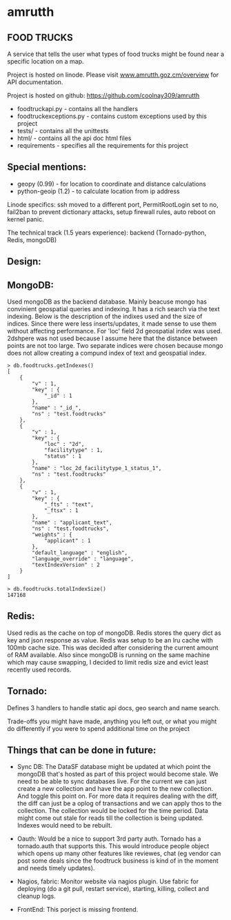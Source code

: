 amrutth
=======

FOOD TRUCKS
------------
A service that tells the user what types of food trucks might be found near a specific location on a map.

Project is hosted on linode. Please visit www.amrutth.goz.cm/overview for API documentation.

Project is hosted on github: https://github.com/coolnay309/amrutth

- foodtruckapi.py - contains all the handlers
- foodtruckexceptions.py - contains custom exceptions used by this project
- tests/ - contains all the unittests
- html/ - contains all the api doc html files
- requirements - specifies all the requirements for this project

Special mentions:
------------------

- geopy (0.99) - for location to coordinate and distance calculations
- python-geoip (1.2) - to calculate location from ip address

Linode specifics: ssh moved to a different port, PermitRootLogin set to no, fail2ban to prevent dictionary attacks, setup firewall rules, auto reboot on kernel panic.

The technical track (1.5 years experience): backend (Tornado-python, Redis, mongoDB)

Design:
-------

MongoDB:
--------
Used mongoDB as the backend database. Mainly beacuse mongo has convinient geospatial queries and indexing. It has  a rich search via the text indexing. Below is the description of the indixes used and the size of indices. Since there were less inserts/updates, it made sense to use them without affecting performance. For 'loc' field 2d geospatial index was used. 2dshpere was not used because I assume here that the distance between points are not too large. Two separate indices were chosen because mongo does not allow creating a compund index of text and geospatial index.


    > db.foodtrucks.getIndexes()
    [
    	{
    		"v" : 1,
    		"key" : {
    			"_id" : 1
    		},
    		"name" : "_id_",
    		"ns" : "test.foodtrucks"
    	},
    	{
    		"v" : 1,
    		"key" : {
    			"loc" : "2d",
    			"facilitytype" : 1,
    			"status" : 1
    		},
    		"name" : "loc_2d_facilitytype_1_status_1",
    		"ns" : "test.foodtrucks"
    	},
    	{
    		"v" : 1,
    		"key" : {
    			"_fts" : "text",
    			"_ftsx" : 1
    		},
    		"name" : "applicant_text",
    		"ns" : "test.foodtrucks",
    		"weights" : {
    			"applicant" : 1
    		},
    		"default_language" : "english",
    		"language_override" : "language",
    		"textIndexVersion" : 2
    	}
    ]

    > db.foodtrucks.totalIndexSize()
    147168

Redis:
-------
Used redis as the cache on top of mongoDB. Redis stores the query dict as key and json response as value. Redis was setup to be an lru cache with 100mb cache size. This was decided after considering the current amount of RAM available. Also since mongoDB is running on the same machine which may cause swapping, I decided to limit redis size and evict least recently used records.

Tornado:
---------
Defines 3 handlers to handle static api docs, geo search and name search.
    
    
Trade-offs you might have made, anything you left out, or what you might do differently if you were to spend additional time on the project

Things that can be done in future:
----------------------------------

- Sync DB:
The DataSF database might be updated at which point the mongoDB that's hosted as part of this project would become stale. We need to be able to sync databases live. For the current we can just create a new collection and have the app point to the new collection. And toggle this point on. For more data it requires dealing with the diff, the diff can just be a oplog of transactions and we can apply thos to the collection. The collection would be locked for the time period. Data might come out stale for reads till the collection is being updated. Indexes would need to be rebuilt.

- Oauth:
Would be a nice to support 3rd party auth. Tornado has a tornado.auth that supports this. This would introduce people object which opens up many other features like reviewes, chat (eg vendor can post some deals since the foodtruck business is kind of in the moment and needs timely updates).

- Nagios, fabric:
Monitor website via nagios plugin.
Use fabric for deploying (do a git pull, restart service), starting, killing, collect and cleanup logs.

- FrontEnd:
This porject is missing frontend.